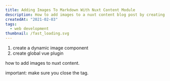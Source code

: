 ```yaml
---
title: Adding Images To Markdown With Nuxt Content Module
description: How to add images to a nuxt content blog post by creating a global image component.
createdAt: "2021-02-03"
tags:
  - web development
thumbnail: /fast_loading.svg
---
```



1. create a dynamic image component
1. create global vue plugin

how to add images to nuxt content.

important: make sure you close the tag.
